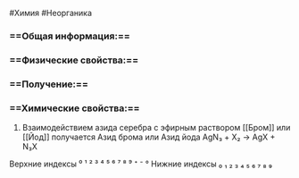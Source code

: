 #Химия #Неорганика 
### ==Общая информация:==
### ==Физические свойства:==
### ==Получение:==
### ==Химические свойства:==
1. Взаимодействием азида серебра с эфирным раствором [[Бром]] или [[Йод]] получается Азид брома или Азид йода
						AgN₃ + X₂ → AgX + N₃X

Верхние индексы ⁰ ¹ ² ³ ⁴ ⁵ ⁶ ⁷ ⁸ ⁹ ⁺ ⁻ °
Нижние индексы ₀ ₁ ₂ ₃ ₄ ₅ ₆ ₇ ₈ ₉ 
